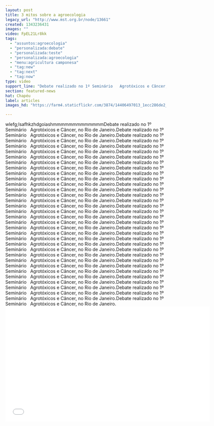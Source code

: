 ```yaml
---
layout: post
title: 3 mitos sobre a agroecologia
legacy_url: "http://www.mst.org.br/node/13661"
created: 1343236431
images: ""
video: FpEL21Lr8kk
tags:
  - "assuntos:agroecologia"
  - "personalizada:debate"
  - "personalizada:teste"
  - "personalizada:agroecologia"
  - "menu:agricultura camponesa"
  - "tag:new"
  - "tag:next"
  - "tag:now"
type: video
support_line: "Debate realizado no 1º Seminário   Agrotóxicos e Câncer, no Rio de Janeiro.Debate realizado no 1º Seminário   Agrotóxicos e Câncer, no Rio de Janeiro.Debate realizado no 1º Seminário   Agrotóxicos e Câncer, no Rio de Janeiro.Debate realizado no 1º Seminário   Agrotóxicos e Câncer, no Rio de Janeiro.Debate realizado no 1º Seminário   Agrotóxicos e Câncer, no Rio de Janeiro.Debate realizado no 1º Seminário   Agrotóxicos e Câncer, no Rio de Janeiro.Debate realizado no 1º Seminário   Agrotóxicos e Câncer, no Rio de Janeiro.Debate realizado no 1º Seminário   Agrotóxicos e Câncer, no Rio de Janeiro.Debate realizado no 1º Seminário   Agrotóxicos e Câncer, no Rio de Janeiro.Debate realizado no 1º Seminário   Agrotóxicos e Câncer, no Rio de Janeiro.Debate realizado no 1º Seminário   Agrotóxicos e Câncer, no Rio de Janeiro.Debate realizado no 1º Seminário   Agrotóxicos e Câncer, no Rio de Janeiro.Debate realizado no 1º Seminário   Agrotóxicos e Câncer, no Rio de Janeiro.Debate realizado no 1º Seminário   Agrotóxicos e Câncer, no Rio de Janeiro.Debate realizado no 1º Seminário   Agrotóxicos e Câncer, no Rio de Janeiro.Debate realizado no 1º Seminário   Agrotóxicos e Câncer, no Rio de Janeiro.Debate realizao   Agrotóxicos e Câncer, no Rio de Janeiro.Debate realizado no 1º Seminário   Agrotóxicos e Câncer, no Rio de Janeiro.Debate realizado no 1º Seminário   Agrotóxicos"
section: featured-news
hat: Chapéu
label: articles
images_hd: "https://farm4.staticflickr.com/3874/14406497013_1ecc286de2_b.jpg"

---
```

<p>wlefg;lsafhkzhdgoiashmmmmmmmmmmmmmDebate realizado no 1&ordm; Semin&aacute;rio &nbsp; Agrot&oacute;xicos e C&acirc;ncer, no Rio de Janeiro.Debate realizado no 1&ordm; Semin&aacute;rio &nbsp; Agrot&oacute;xicos e C&acirc;ncer, no Rio de Janeiro.Debate realizado no 1&ordm; Semin&aacute;rio &nbsp; Agrot&oacute;xicos e C&acirc;ncer, no Rio de Janeiro.Debate realizado no 1&ordm; Semin&aacute;rio &nbsp; Agrot&oacute;xicos e C&acirc;ncer, no Rio de Janeiro.Debate realizado no 1&ordm; Semin&aacute;rio &nbsp; Agrot&oacute;xicos e C&acirc;ncer, no Rio de Janeiro.Debate realizado no 1&ordm; Semin&aacute;rio &nbsp; Agrot&oacute;xicos e C&acirc;ncer, no Rio de Janeiro.Debate realizado no 1&ordm; Semin&aacute;rio &nbsp; Agrot&oacute;xicos e C&acirc;ncer, no Rio de Janeiro.Debate realizado no 1&ordm; Semin&aacute;rio &nbsp; Agrot&oacute;xicos e C&acirc;ncer, no Rio de Janeiro.Debate realizado no 1&ordm; Semin&aacute;rio &nbsp; Agrot&oacute;xicos e C&acirc;ncer, no Rio de Janeiro.Debate realizado no 1&ordm; Semin&aacute;rio &nbsp; Agrot&oacute;xicos e C&acirc;ncer, no Rio de Janeiro.Debate realizado no 1&ordm; Semin&aacute;rio &nbsp; Agrot&oacute;xicos e C&acirc;ncer, no Rio de Janeiro.Debate realizado no 1&ordm; Semin&aacute;rio &nbsp; Agrot&oacute;xicos e C&acirc;ncer, no Rio de Janeiro.Debate realizado no 1&ordm; Semin&aacute;rio &nbsp; Agrot&oacute;xicos e C&acirc;ncer, no Rio de Janeiro.Debate realizado no 1&ordm; Semin&aacute;rio &nbsp; Agrot&oacute;xicos e C&acirc;ncer, no Rio de Janeiro.Debate realizado no 1&ordm; Semin&aacute;rio &nbsp; Agrot&oacute;xicos e C&acirc;ncer, no Rio de Janeiro.Debate realizado no 1&ordm; Semin&aacute;rio &nbsp; Agrot&oacute;xicos e C&acirc;ncer, no Rio de Janeiro.Debate realizado no 1&ordm; Semin&aacute;rio &nbsp; Agrot&oacute;xicos e C&acirc;ncer, no Rio de Janeiro.Debate realizado no 1&ordm; Semin&aacute;rio &nbsp; Agrot&oacute;xicos e C&acirc;ncer, no Rio de Janeiro.Debate realizado no 1&ordm; Semin&aacute;rio &nbsp; Agrot&oacute;xicos e C&acirc;ncer, no Rio de Janeiro.Debate realizado no 1&ordm; Semin&aacute;rio &nbsp; Agrot&oacute;xicos e C&acirc;ncer, no Rio de Janeiro.Debate realizado no 1&ordm; Semin&aacute;rio &nbsp; Agrot&oacute;xicos e C&acirc;ncer, no Rio de Janeiro.Debate realizado no 1&ordm; Semin&aacute;rio &nbsp; Agrot&oacute;xicos e C&acirc;ncer, no Rio de Janeiro.Debate realizado no 1&ordm; Semin&aacute;rio &nbsp; Agrot&oacute;xicos e C&acirc;ncer, no Rio de Janeiro.Debate realizado no 1&ordm; Semin&aacute;rio &nbsp; Agrot&oacute;xicos e C&acirc;ncer, no Rio de Janeiro.Debate realizado no 1&ordm; Semin&aacute;rio &nbsp; Agrot&oacute;xicos e C&acirc;ncer, no Rio de Janeiro.Debate realizado no 1&ordm; Semin&aacute;rio &nbsp; Agrot&oacute;xicos e C&acirc;ncer, no Rio de Janeiro.Debate realizado no 1&ordm; Semin&aacute;rio &nbsp; Agrot&oacute;xicos e C&acirc;ncer, no Rio de Janeiro.Debate realizado no 1&ordm; Semin&aacute;rio &nbsp; Agrot&oacute;xicos e C&acirc;ncer, no Rio de Janeiro.Debate realizado no 1&ordm; Semin&aacute;rio &nbsp; Agrot&oacute;xicos e C&acirc;ncer, no Rio de Janeiro.Debate realizado no 1&ordm; Semin&aacute;rio &nbsp; Agrot&oacute;xicos e C&acirc;ncer, no Rio de Janeiro.Debate realizado no 1&ordm; Semin&aacute;rio &nbsp; Agrot&oacute;xicos e C&acirc;ncer, no Rio de Janeiro.Debate realizado no 1&ordm; Semin&aacute;rio &nbsp; Agrot&oacute;xicos e C&acirc;ncer, no Rio de Janeiro.Debate realizado no 1&ordm; Semin&aacute;rio &nbsp; Agrot&oacute;xicos e C&acirc;ncer, no Rio de Janeiro.<iframe allowfullscreen="" frameborder="0" height="360" src="//www.youtube.com/embed/Bo11JJgj1cU" width="640"></iframe></p>
